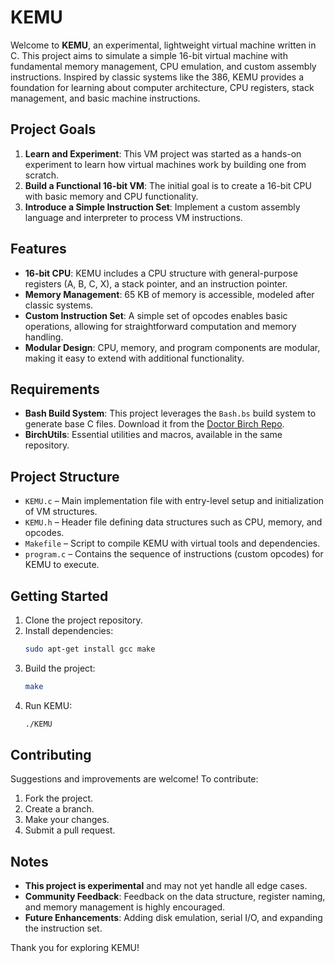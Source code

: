 # KEMU

Welcome to **KEMU**, an experimental, lightweight virtual machine written in C. This project aims to simulate a simple 16-bit virtual machine with fundamental memory management, CPU emulation, and custom assembly instructions. Inspired by classic systems like the 386, KEMU provides a foundation for learning about computer architecture, CPU registers, stack management, and basic machine instructions.

## Project Goals

1. **Learn and Experiment**: This VM project was started as a hands-on experiment to learn how virtual machines work by building one from scratch.
2. **Build a Functional 16-bit VM**: The initial goal is to create a 16-bit CPU with basic memory and CPU functionality.
3. **Introduce a Simple Instruction Set**: Implement a custom assembly language and interpreter to process VM instructions.

## Features

- **16-bit CPU**: KEMU includes a CPU structure with general-purpose registers (A, B, C, X), a stack pointer, and an instruction pointer.
- **Memory Management**: 65 KB of memory is accessible, modeled after classic systems.
- **Custom Instruction Set**: A simple set of opcodes enables basic operations, allowing for straightforward computation and memory handling.
- **Modular Design**: CPU, memory, and program components are modular, making it easy to extend with additional functionality.

## Requirements

- **Bash Build System**: This project leverages the `Bash.bs` build system to generate base C files. Download it from the [Doctor Birch Repo](https://repo.doctorbirch.com/).
- **BirchUtils**: Essential utilities and macros, available in the same repository.

## Project Structure

- `KEMU.c` – Main implementation file with entry-level setup and initialization of VM structures.
- `KEMU.h` – Header file defining data structures such as CPU, memory, and opcodes.
- `Makefile` – Script to compile KEMU with virtual tools and dependencies.
- `program.c` – Contains the sequence of instructions (custom opcodes) for KEMU to execute.

## Getting Started

1. Clone the project repository.
2. Install dependencies:
   ```bash
   sudo apt-get install gcc make
   ```
3. Build the project:
   ```bash
   make
   ```
4. Run KEMU:
   ```bash
   ./KEMU
   ```

## Contributing

Suggestions and improvements are welcome! To contribute:

1. Fork the project.
2. Create a branch.
3. Make your changes.
4. Submit a pull request.

## Notes

- **This project is experimental** and may not yet handle all edge cases.
- **Community Feedback**: Feedback on the data structure, register naming, and memory management is highly encouraged.
- **Future Enhancements**: Adding disk emulation, serial I/O, and expanding the instruction set.

Thank you for exploring KEMU!